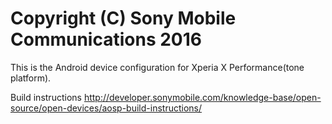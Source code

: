 Copyright (C) Sony Mobile Communications 2016
=============================================

This is the Android device configuration for Xperia X Performance(tone platform).

Build instructions
http://developer.sonymobile.com/knowledge-base/open-source/open-devices/aosp-build-instructions/
